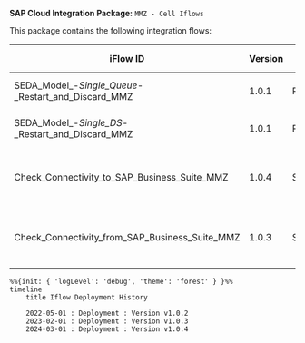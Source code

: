 **SAP Cloud Integration Package:** `MMZ - Cell Iflows`

This package contains the following integration flows:
<!-- IFLOW_TABLE_START -->
| iFlow ID      | Version | Sender        | Receiver      | Description                        | Details Link |
| ------------- | ------- | ------------- | ------------- | ---------------------------------- | ------------ |
| SEDA_Model_-_Single_Queue_-_Restart_and_Discard_MMZ | 1.0.1 | Postman | Dummy | Demo SEDA Iflow with JMS | [View Details](SEDA_Model_-_Single_Queue_-_Restart_and_Discard_MMZ-1.0.1/readme.md) |
| SEDA_Model_-_Single_DS_-_Restart_and_Discard_MMZ | 1.0.1 | Postman | Dummy | Demo SEDA Iflow with DS | [View Details](SEDA_Model_-_Single_DS_-_Restart_and_Discard_MMZ-1.0.1/readme.md) |
| Check_Connectivity_to_SAP_Business_Suite_MMZ | 1.0.4 | SAPCloudforCustomer | SAPERP | Check Connectivity with SAP Business Suite | [View Details](Check_Connectivity_to_SAP_Business_Suite_MMZ-1.0.4/readme.md) |
| Check_Connectivity_from_SAP_Business_Suite_MMZ | 1.0.3 | SAPERP | SAPCloudforCustomer | Check Connectivity with SAP Business Suite | [View Details](Check_Connectivity_from_SAP_Business_Suite_MMZ-1.0.3/readme.md) |
<!-- IFLOW_TABLE_END -->

```mermaid
%%{init: { 'logLevel': 'debug', 'theme': 'forest' } }%%
timeline
    title Iflow Deployment History
    
    2022-05-01 : Deployment : Version v1.0.2
    2023-02-01 : Deployment : Version v1.0.3
    2024-03-01 : Deployment : Version v1.0.4
```
